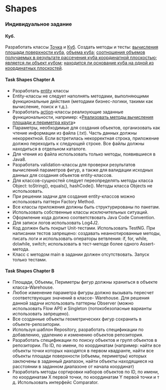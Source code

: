 # Shapes

### Индивидуальное задание
#### Куб.
Разработать классы [Точка](https://github.com/darya1500/epam_training/blob/master/src/main/java/by/epam/learn/daryatarasevich/shapes/cube/entity/Point) и [Куб](https://github.com/darya1500/epam_training/blob/master/src/main/java/by/epam/learn/daryatarasevich/shapes/cube/entity/Cube). Создать методы и тесты: [вычисления площади поверхности куба](https://github.com/darya1500/epam_training/blob/master/src/main/java/by/epam/learn/daryatarasevich/shapes/cube/action/CubeAction),
[объема куба](https://github.com/darya1500/epam_training/blob/master/src/main/java/by/epam/learn/daryatarasevich/shapes/cube/action/CubeAction); [соотношения объемов получаемых в результате рассечения куба координатной плоскостью](https://github.com/darya1500/epam_training/blob/master/src/main/java/by/epam/learn/daryatarasevich/shapes/cube/action/CubeAction);
[является ли объект кубом](https://github.com/darya1500/epam_training/blob/master/src/main/java/by/epam/learn/daryatarasevich/shapes/cube/action/CubeAction); [находится ли основание куба на одной из координатных плоскостей](https://github.com/darya1500/epam_training/blob/master/src/main/java/by/epam/learn/daryatarasevich/shapes/cube/action/CubeAction).

#### Task Shapes Chapter A
+ Разработать
[entity](https://github.com/darya1500/epam_training/tree/master/src/main/java/by/epam/learn/daryatarasevich/shapes/cube/entity) классы
+ Entity-классы не следует наполнять методами, выполняющими функциональные действия (методами бизнес-логики, 
такими как вычисление, поиск и т.д.).
+ Разработать [action](https://github.com/darya1500/epam_training/tree/master/src/main/java/by/epam/learn/daryatarasevich/shapes/cube/action)-классы реализующие заданные функциональности, например: «[Реализовать методы вычисления 
площади и периметра круга](https://github.com/darya1500/epam_training/blob/master/src/main/java/by/epam/learn/daryatarasevich/shapes/cube/action/CubeAction)»
+ Параметры, необходимые для создания объектов, организовать как чтение информации из файла (.txt). Часть 
данных должны некорректной. Если встретилась некорректная строка, приложение должно переходить к следующей 
строке. Все файлы должны находиться в отдельном каталоге.
+ Для чтения из файла использовать только методы, появившиеся в Java8.
+ Разработать validation-классы для проверки результатов вычислений параметров фигур, а также для валидации 
исходных данных для создания объектов entity-классов.
+ Для классов-сущностей следует переопределять методы класса Object: toString(), equals(), hashCode(). Методы класса
Objects не использовать.
+ При решении задачи для создания entity-классов можно использовать паттерн Factory Method.
+ Все классы приложения должны быть структурированы по пакетам.
+ Использовать собственные классы исключительных ситуаций.
+ Оформление кода должно соответствовать Java Code Convention.
+ Для записи логов использовать Log4J2.
+ Код должен быть покрыт Unit-тестами. Использовать TestNG. При написании тестов запрещено: создавать неаннотированные
методы, писать логи и использовать операторы ветвления: if, for, while, do\while, switch; использовать в тест-методе более одного Assert-метода.
+ Класс с методом main в задании должен отсутствовать. Запуск только тестами.

#### Task Shapes Chapter B
+ Площади, Объемы, Периметры фигур должны храниться в объекте класса-Warehouse.
+ Любое изменение параметра фигуры должно вызывать пересчет соответствующих значений в классе- Warehouse.
Для решения данной задачи использовать паттерны Observer (можно использовать Flow API) и Singleton 
(потокобезопасные варианты использовать запрещено).
+ Все созданные объекты геометрических фигур сохранить в объекте-репозитории.
+ Используя шаблон Repository, разработать спецификации по добавлению, удалению и изменению объектов репозитория.
+ Разработать спецификации по поиску объектов и групп объектов в репозитории. По ID, по имени, по координатам
(например: найти все объекты точки которых находятся в первом квадранте, найти все объекты площади поверхности 
(объемы, периметры) которых заключены в заданный диапазон, найти объекты находящиеся на расстоянии в заданном диапазоне от 
начала координат)
+ Разработать методы сортировки наборов объектов по ID, по имени, по координатам Х первой точки, по координатам Y первой
точки и т д. Использовать интерфейс Comparator.
